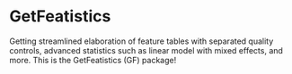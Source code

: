 # GetFeatistics
Getting streamlined elaboration of feature tables with separated quality controls, advanced statistics such as linear model with mixed effects, and more. This is the GetFeatistics (GF) package!
